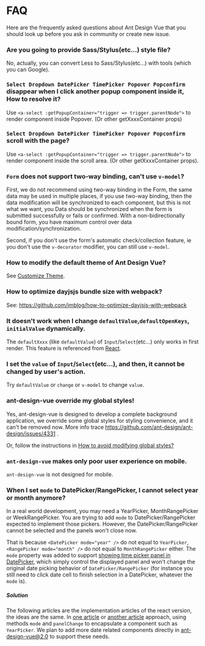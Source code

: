 # FAQ

Here are the frequently asked questions about Ant Design Vue that you should look up before you ask in community or create new issue.

### Are you going to provide Sass/Stylus(etc...) style file?

No, actually, you can convert Less to Sass/Stylus(etc...) with tools (which you can Google).

### `Select Dropdown DatePicker TimePicker Popover Popconfirm` disappear when I click another popup component inside it, How to resolve it?

Use `<a-select :getPopupContainer="trigger => trigger.parentNode">` to render component inside Popover. (Or other getXxxxContainer props)

### `Select Dropdown DatePicker TimePicker Popover Popconfirm` scroll with the page?

Use `<a-select :getPopupContainer="trigger => trigger.parentNode">` to render component inside the scroll area. (Or other getXxxxContainer props).

### `Form` does not support two-way binding, can't use `v-model`?

First, we do not recommend using two-way binding in the Form, the same data may be used in multiple places, if you use two-way binding, then the data modification will be synchronized to each component, but this is not what we want, you Data should be synchronized when the form is submitted successfully or fails or confirmed. With a non-bidirectionally bound form, you have maximum control over data modification/synchronization.

Second, if you don't use the form's automatic check/collection feature, ie you don't use the `v-decorator` modifier, you can still use `v-model`.

### How to modify the default theme of Ant Design Vue?

See [Customize Theme](/docs/vue/customize-theme/).

### How to optimize dayjsjs bundle size with webpack?

See: https://github.com/jmblog/how-to-optimize-dayjsjs-with-webpack

### It doesn't work when I change `defaultValue`,`defaultOpenKeys`, `initialValue` dynamically.

The `defaultXxxx` (like `defaultValue`) of `Input`/`Select`(etc...) only works in first render. This feature is referenced from [React](https://facebook.github.io/react/docs/forms.html#controlled-components).

### I set the `value` of `Input`/`Select`(etc...), and then, it cannot be changed by user's action.

Try `defaultValue` or `change` or `v-model` to change `value`.

### ant-design-vue override my global styles!

Yes, ant-design-vue is designed to develop a complete background application, we override some global styles for styling convenience, and it can't be removed now. More info trace https://github.com/ant-design/ant-design/issues/4331 .

Or, follow the instructions in [How to avoid modifying global styles?](docs/react/customize-theme#How-to-avoid-modifying-global-styles-?)

### `ant-design-vue` makes only poor user experience on mobile.

`ant-design-vue` is not designed for mobile.

### When I set `mode` to DatePicker/RangePicker, I cannot select year or month anymore?

In a real world development, you may need a YearPicker, MonthRangePicker or WeekRangePicker. You are trying to add `mode` to DatePicker/RangePicker expected to implement those pickers. However, the DatePicker/RangePicker cannot be selected and the panels won't close now.

That is because `<DatePicker mode="year" />` do not equal to `YearPicker`, `<RangePicker mode="month" />` do not equal to `MonthRangePicker` either. The `mode` property was added to support [showing time picker panel in DatePicker](https://github.com/ant-design/ant-design/issues/5190), which simply control the displayed panel and won't change the original date picking behavior of `DatePicker/RangePicker` (for instance you still need to click date cell to finish selection in a DatePicker, whatever the `mode` is).

##### Solution

The following articles are the implementation articles of the react version, the ideas are the same.
In [one article](https://juejin.im/post/5cf65c366fb9a07eca6968f9) or [another article](https://www.cnblogs.com/zyl-Tara/p/10197177.html) approach, using methods `mode` and `panelChange` to encapsulate a component such as `YearPicker`. We plan to add more date related components directly in ant-design-vue@2.0 to support these needs.
